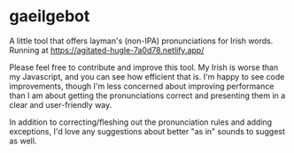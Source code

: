 # gaeilgebot
A little tool that offers layman's (non-IPA) pronunciations for Irish words. Running at https://agitated-hugle-7a0d78.netlify.app/

Please feel free to contribute and improve this tool. My Irish is worse than my Javascript, and you can see how efficient that is. I'm happy to see code improvements, though I'm less concerned about improving performance than I am about getting the pronunciations correct and presenting them in a clear and user-friendly way.

In addition to correcting/fleshing out the pronunciation rules and adding exceptions, I'd love any suggestions about better "as in" sounds to suggest as well.
